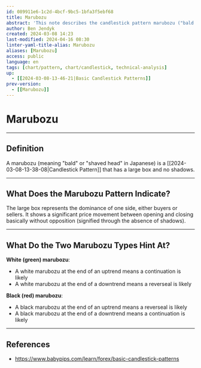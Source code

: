 ```yaml
---
id: 089911e6-1c2d-4bcf-9bc5-1bfa3f5ebf68
title: Marubozu
abstract: 'This note describes the candlestick pattern marubozu ("bald head" in Japanese), which wields a large box and no shadows indicating the overwhelming dominance of either buy or sell side.'
author: Ben Jendyk
created: 2024-03-08 14:23
last-modified: 2024-04-16 08:30
linter-yaml-title-alias: Marubozu
aliases: [Marubozu]
access: public
language: en
tags: [chart/pattern, chart/candlestick, technical-analysis]
up:
  - [[2024-03-08-13-46-21|Basic Candlestick Patterns]]
prev-version:
  - [[Marubozu]]
---
```


# Marubozu

---

## Definition

A marubozu (meaning "bald" or "shaved head" in Japanese) is a [[2024-03-08-13-38-08|Candlestick Pattern]] that has a large box and no shadows.

---

## What Does the Marubozu Pattern Indicate?

The large box represents the dominance of one side, either buyers or sellers. It shows a significant price movement between opening and closing basically without opposition (signified through the absence of shadows).

--- 

## What Do the Two Marubozu Types Hint At?

**White (green) marubozu**:

- A white marubozu at the end of an uptrend means a continuation is likely
- A white marubozu at the end of a downtrend means a reverseal is likely

**Black (red) marubozu**:

- A black marubozu at the end of an uptrend means a reverseal is likely
- A black marubozu at the end of a downtrend means a continuation is likely

---

## References

- <https://www.babypips.com/learn/forex/basic-candlestick-patterns>
